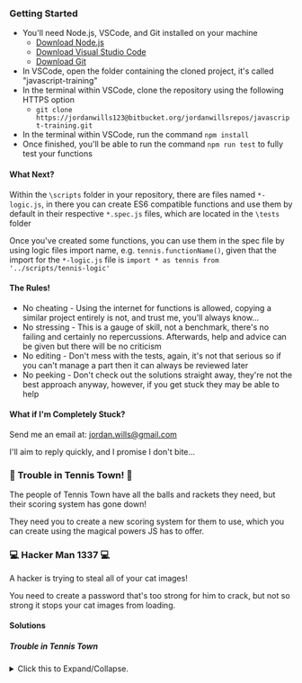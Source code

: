### Getting Started

- You'll need Node.js, VSCode, and Git installed on your machine
  - [Download Node.js](https://nodejs.org/en/)
  - [Download Visual Studio Code](https://code.visualstudio.com/download)
  - [Download Git](https://git-scm.com/downloads)
- In VSCode, open the folder containing the cloned project, it's called "javascript-training"
- In the terminal within VSCode, clone the repository using the following HTTPS option
  - `git clone https://jordanwills123@bitbucket.org/jordanwillsrepos/javascript-training.git`
- In the terminal within VSCode, run the command `npm install`
- Once finished, you'll be able to run the command `npm run test` to fully test your functions

#### What Next?

Within the `\scripts` folder in your repository, there are files named `*-logic.js`, in there you can create ES6 compatible functions and use them by default in their respective `*.spec.js` files, which are located in the `\tests` folder

Once you've created some functions, you can use them in the spec file by using logic files import name, e.g. `tennis.functionName()`, given that the import for the `*-logic.js` file is `import * as tennis from '../scripts/tennis-logic'`

#### The Rules!

- No cheating - Using the internet for functions is allowed, copying a similar project entirely is not, and trust me, you'll always know...
- No stressing - This is a gauge of skill, not a benchmark, there's no failing and certainly no repercussions. Afterwards, help and advice can be given but there will be no criticism
- No editing - Don't mess with the tests, again, it's not that serious so if you can't manage a part then it can always be reviewed later
- No peeking - Don't check out the solutions straight away, they're not the best approach anyway, however, if you get stuck they may be able to help

#### What if I'm Completely Stuck?

Send me an email at: jordan.wills@gmail.com

I'll aim to reply quickly, and I promise I don't bite...

### :tennis: Trouble in Tennis Town! :tennis:

The people of Tennis Town have all the balls and rackets they need, but their scoring system has gone down!

They need you to create a new scoring system for them to use, which you can create using the magical powers JS has to offer.

### :computer: Hacker Man 1337 :computer:

A hacker is trying to steal all of your cat images!

You need to create a password that's too strong for him to crack, but not so strong it stops your cat images from loading.

#### Solutions

##### Trouble in Tennis Town

<details>
<summary>Click this to Expand/Collapse.</summary>

```
// This array we will use to keep track of our players scores
let scoreArray = new Array();

// This string will keep track of our scoreboard, imagine it like a 'jumbotron', so it needs to look pretty
let scoreString = '';

// These values correspond to the values that are shown on the imaginary 'jumbotron'
const scoreValues = ['0', '15', '30', '40', 'Deuce', 'Adv. P', 'P Wins!']

// This initializes the game, giving us our starting values and creating our 'jumbotron'
export function startGame() {
    // Setting default score values
    scoreArray = [0, 0];

    // We're going to return what the 'jumbotron' should be displaying given the players scores are 0 and 0
    return scoreString = '[ ' + scoreArray[0] + ' - ' + scoreArray[1] + ' ]';
}

export function scorePoints(index) {
    // Increment the respective players score by a point
    scoreArray[index] += 1;

    // We're going to assign our players scores to a value that can be displayed on the 'jumbotron'
    let playerOneScore = scoreValues[scoreArray[0]];
    let playerTwoScore = scoreValues[scoreArray[1]];


    if (scoreArray[0] === 5 || scoreArray[1] === 5) {
        // Because our final value is 'P Wins!', we need to insert the players number INSIDE of the value
        // We first SLICE our string, to extract the 'P', then we add the number, then we SLICE the ' Wins!', all into an array
        // Once we have that array, we JOIN the array, which gives us a string
        // Inside of the JOIN function, we've added "", e.g. .join(""), this is our separator, which just means an empty string, or no separator
        // The separator is any string, so if it was "_", then each value would be separated by an underscore, e.g. 'P_2_ Wins!'
        const p1 = [scoreValues[6].slice(0, 1), '1', scoreValues[6].slice(1)].join("");
        const p2 = [scoreValues[6].slice(0, 1), '2', scoreValues[6].slice(1)].join("");
        
        // If P1's score is greater than P2's, return p1 (above), if it isn't return p2 (above)
        if (scoreArray[0] > scoreArray[1]) {
            return '[ ' + p1 + ' ]';
        } else {
            return '[ ' + p2 + ' ]';
        }
    } 
    
    // Because both players can't have Advantage, when they both equal 4, we reset them back to 3 and 3 (Deuce)
    else if (scoreArray[0] === 4 && scoreArray[1] === 4) {
        decreasePoints(0);
        decreasePoints(1);
        return '[ ' + scoreValues[4] + ' ]'
    }  
    
    // If P2 has a score of 4, and P1 has a lower score, we need to give that player the Advantage
    else if (scoreArray[0] === 3 && scoreArray[1] === 4) {
        return '[ ' + scoreValues[5] + '2 ]'
    } 
    
    // If P1 has a score of 4, and P2 has a lower score, we need to give that player the Advantage
    else if (scoreArray[0] === 4 && scoreArray[1] === 3) {
        return '[ ' + scoreValues[5] + '1 ]'
    } 
    
    // If both players have a score of 3, we need to diplay Deuce on the 'jumbotron'
    else if (scoreArray[0] === 3 && scoreArray[1] === 3) {
        return '[ ' + scoreValues[4] + ' ]'
    } 
    
    // For any case that isn't mentioned above, we should just show the players' scores
    else {
        return scoreString = '[ ' + playerOneScore + ' - ' + playerTwoScore + ' ]';
    }
}

// Because of the Advantage back to Deuce case, we need to be able to decrease the players' scores
function decreasePoints(index) {
    scoreArray[index] -= 1;
}
```
</details>